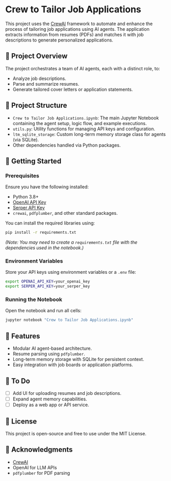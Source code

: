 # Crew to Tailor Job Applications

This project uses the [CrewAI](https://docs.crewai.com/) framework to automate and enhance the process of tailoring job applications using AI agents. The application extracts information from resumes (PDFs) and matches it with job descriptions to generate personalized applications.

## 🧠 Project Overview

The project orchestrates a team of AI agents, each with a distinct role, to:
- Analyze job descriptions.
- Parse and summarize resumes.
- Generate tailored cover letters or application statements.

## 📁 Project Structure

- `Crew to Tailor Job Applications.ipynb`: The main Jupyter Notebook containing the agent setup, logic flow, and example executions.
- `utils.py`: Utility functions for managing API keys and configuration.
- `ltm_sqlite_storage`: Custom long-term memory storage class for agents (via SQLite).
- Other dependencies handled via Python packages.

## 🚀 Getting Started

### Prerequisites

Ensure you have the following installed:
- Python 3.8+
- [OpenAI API Key](https://platform.openai.com/)
- [Serper API Key](https://serper.dev/)
- `crewai`, `pdfplumber`, and other standard packages.

You can install the required libraries using:

```bash
pip install -r requirements.txt
```

_(Note: You may need to create a `requirements.txt` file with the dependencies used in the notebook.)_

### Environment Variables

Store your API keys using environment variables or a `.env` file:

```bash
export OPENAI_API_KEY=your_openai_key
export SERPER_API_KEY=your_serper_key
```

### Running the Notebook

Open the notebook and run all cells:

```bash
jupyter notebook "Crew to Tailor Job Applications.ipynb"
```

## 🧩 Features

- Modular AI agent-based architecture.
- Resume parsing using `pdfplumber`.
- Long-term memory storage with SQLite for persistent context.
- Easy integration with job boards or application platforms.

## 📌 To Do

- [ ] Add UI for uploading resumes and job descriptions.
- [ ] Expand agent memory capabilities.
- [ ] Deploy as a web app or API service.

## 📄 License

This project is open-source and free to use under the MIT License.

## 🙌 Acknowledgments

- [CrewAI](https://crewai.com)
- OpenAI for LLM APIs
- `pdfplumber` for PDF parsing
